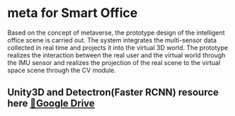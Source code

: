 # meta for Smart Office

Based on the concept of metaverse, the prototype design of the intelligent office scene is carried out. The system integrates the multi-sensor data collected in real time and projects it into the virtual 3D world. The prototype realizes the interaction between the real user and the virtual world through the IMU sensor and realizes the projection of the real scene to the virtual space scene through the CV module.

## Unity3D and Detectron(Faster RCNN) resource here [🔗Google Drive](https://drive.google.com/drive/folders/11MbzUssvRwfxf5t3RCqB0MIur8KVpuBb)
